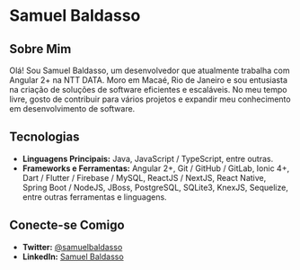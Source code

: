# Samuel Baldasso

## Sobre Mim
Olá! Sou Samuel Baldasso, um desenvolvedor que atualmente trabalha com Angular 2+ na NTT DATA. Moro em Macaé, Rio de Janeiro e sou entusiasta na criação de soluções de software eficientes e escaláveis. No meu tempo livre, gosto de contribuir para vários projetos e expandir meu conhecimento em desenvolvimento de software.

## Tecnologias
- **Linguagens Principais:** Java, JavaScript / TypeScript, entre outras.
- **Frameworks e Ferramentas:** Angular 2+, Git / GitHub / GitLab, Ionic 4+, Dart / Flutter / Firebase / MySQL, ReactJS / NextJS, React Native, Spring Boot / NodeJS, JBoss, PostgreSQL, SQLite3, KnexJS, Sequelize, entre outras ferramentas e linguagens.

## Conecte-se Comigo
- **Twitter:** [@samuelbaldasso](https://twitter.com/samuelbaldasso)
- **LinkedIn:** [Samuel Baldasso](https://www.linkedin.com/in/samuel-baldasso-91903b141/)
